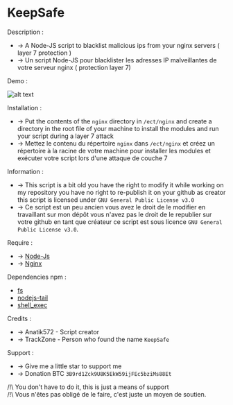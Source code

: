 # KeepSafe
 Description :
   * -> A Node-JS script to blacklist malicious ips from your nginx servers ( layer 7 protection )
   * -> Un script Node-JS pour blacklister les adresses IP malveillantes de votre serveur nginx ( protection layer 7)

 Demo : 

 ![alt text](https://github.com/Anatik572/KeepSafe/blob/main/b613c4eac1052fb1b5ea1a7bced03acd.gif?raw=true)

 Installation :
   * -> Put the contents of the `nginx` directory in ``/ect/nginx`` and create a directory in the root file of your machine to install the modules and run your script during a layer 7 attack 
   * -> Mettez le contenu du répertoire `nginx` dans ``/ect/nginx`` et créez un répertoire à la racine de votre machine pour installer les modules et exécuter votre script lors d'une attaque de couche 7 
  
 Information :
   * -> This script is a bit old you have the right to modify it while working on my repository you have no right to re-publish it on your github as creator this script is licensed under `GNU General Public License v3.0`
   * -> Ce script est un peu ancien vous avez le droit de le modifier en travaillant sur mon dépôt vous n'avez pas le droit de le republier sur votre github en tant que créateur ce script est sous licence `GNU General Public License v3.0`.
 
 Require :
  * -> [Node-Js](https://www.digitalocean.com/community/tutorials/how-to-install-node-js-on-ubuntu-20-04-fr)
  * -> [Nginx](https://www.digitalocean.com/community/tutorial_collections/how-to-install-nginx)
   
 Dependencies npm :
  * [fs](https://www.npmjs.com/package/fs "lien")
  * [nodejs-tail](https://www.npmjs.com/package/nodejs-tail "lien")
  * [shell_exec](https://www.npmjs.com/package/shell_exec "lien")
 
 Credits :
  * -> Anatik572 - Script creator 
  * -> TrackZone - Person who found the name `KeepSafe`
 
 Support : 
  * -> Give me a little star to support me 
  * -> Donation BTC `3B9rd1Zck9U8K5EkW59ijFEc5bziMs88Et`
  
  /!\ You don't have to do it, this is just a means of support <br>
  /!\ Vous n'êtes pas obligé de le faire, c'est juste un moyen de soutien. 
